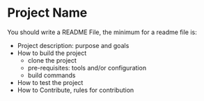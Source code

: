 # Project Name

You should write a README File, the minimum for a readme file is:

 - Project description: purpose and goals
 - How to build the project
    - clone the project
    - pre-requisites: tools and/or configuration
    - build commands   
 - How to test the project
 - How to Contribute, rules for contribution
 
 
   

 
 






